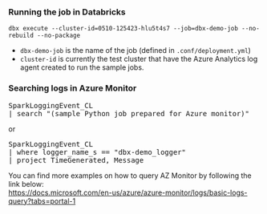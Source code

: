 ### Running the job in Databricks  
`dbx execute --cluster-id=0510-125423-hlu5t4s7 --job=dbx-demo-job --no-rebuild --no-package`  

- `dbx-demo-job` is the name of the job (defined in `.conf/deployment.yml`)  
- `cluster-id` is currently the test cluster that have the Azure Analytics log agent created to run the sample jobs.


### Searching logs in Azure Monitor

<pre>
SparkLoggingEvent_CL
| search "(sample Python job prepared for Azure monitor)"
</pre>  

or

<pre>
SparkLoggingEvent_CL
| where logger_name_s == "dbx-demo_logger" 
| project TimeGenerated, Message
</pre>

You can find more examples on how to query AZ Monitor by following the link below:  
https://docs.microsoft.com/en-us/azure/azure-monitor/logs/basic-logs-query?tabs=portal-1